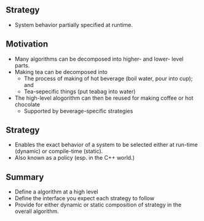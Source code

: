 ## Strategy
- System behavior partially specified at runtime.

## Motivation
- Many algorithms can be decomposed into higher- and lower- level parts.
- Making tea can be decomposed into
    - The process of making of hot beverage (boil water, pour into cup); and
    - Tea-sepecific things (put teabag into water)
- The high-level alogorithm can then be reused for making coffee or hot chocolate
    - Supported by beverage-specific strategies

## Strategy
- Enables the exact behavior of a system to be selected either at run-time (dynamic) or compile-time (static).
- Also known as a policy (esp. in the C++ world.)

## Summary
- Define a algorithm at a high level
- Define the interface you expect each strategy to follow
- Provide for either dynamic or static composition of strategy in the overall algorithm.
